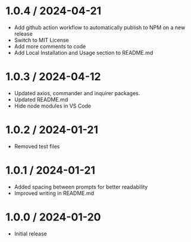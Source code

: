 # 1.0.4 / 2024-04-21

- Add github action workflow to automatically publish to NPM on a new release
- Switch to MIT License
- Add more comments to code
- Add Local Installation and Usage section to README.md

# 1.0.3 / 2024-04-12

- Updated axios, commander and inquirer packages.
- Updated README.md
- Hide node modules in VS Code

# 1.0.2 / 2024-01-21

- Removed test files

# 1.0.1 / 2024-01-21

- Added spacing between prompts for better readability
- Improved writing in README.md

# 1.0.0 / 2024-01-20

- Initial release
